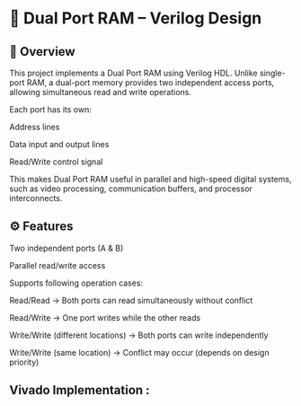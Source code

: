 # 📝 Dual Port RAM – Verilog Design

## 📌 Overview

This project implements a Dual Port RAM using Verilog HDL.
Unlike single-port RAM, a dual-port memory provides two independent access ports, allowing simultaneous read and write operations.

Each port has its own:

Address lines

Data input and output lines

Read/Write control signal

This makes Dual Port RAM useful in parallel and high-speed digital systems, such as video processing, communication buffers, and processor interconnects.

## ⚙️ Features

Two independent ports (A & B)

Parallel read/write access

Supports following operation cases:

Read/Read → Both ports can read simultaneously without conflict

Read/Write → One port writes while the other reads

Write/Write (different locations) → Both ports can write independently

Write/Write (same location) → Conflict may occur (depends on design priority)

## Vivado Implementation :
